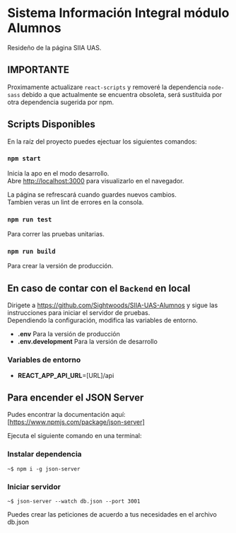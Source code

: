 # Sistema Información Integral módulo Alumnos

Resideño de la página SIIA UAS.

## IMPORTANTE ##
Proximamente actualizare `react-scripts` y removeré la dependencia `node-sass` debido a que actualmente se encuentra obsoleta, será sustituida por otra dependencia sugerida por
npm.

## Scripts Disponibles

En la raíz del proyecto puedes ejectuar los siguientes comandos:

### `npm start`

Inicia la apo en el modo desarrollo.\
Abre [http://localhost:3000](http://localhost:3000) para visualizarlo en el navegador.

La página se refrescará cuando guardes nuevos cambios.\
Tambien veras un lint de errores en la consola.

### `npm run test`

Para correr las pruebas unitarias.

### `npm run build`

Para crear la versión de producción.

## En caso de contar con el `Backend` en local ##

Dirigete a https://github.com/Sightwoods/SIIA-UAS-Alumnos y sigue las instrucciones para iniciar el servidor de pruebas.\
Dependiendo la configuración, modifica las variables de entorno.

- **.env** Para la versión de producción
- **.env.development** Para la versión de desarrollo
  
### Variables de entorno ###
- **REACT_APP_API_URL**=[URL]/api
  
## Para encender el JSON Server ##

Pudes encontrar la documentación aquí: [https://www.npmjs.com/package/json-server]

Ejecuta el siguiente comando en una terminal:

### Instalar dependencia
```console
~$ npm i -g json-server
```

### Iniciar servidor
```console
~$ json-server --watch db.json --port 3001
```

Puedes crear las peticiones de acuerdo a tus necesidades en el archivo db.json